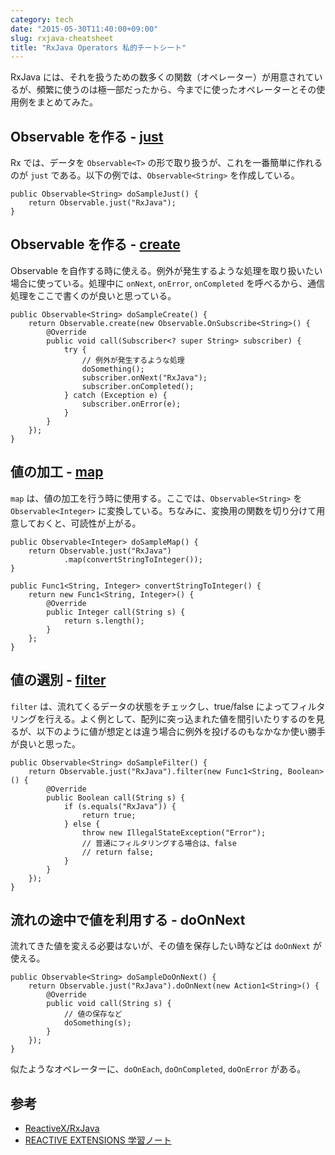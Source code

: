 ```yaml
---
category: tech
date: "2015-05-30T11:40:00+09:00"
slug: rxjava-cheatsheet
title: "RxJava Operators 私的チートシート"
---
```


RxJava には、それを扱うための数多くの関数（オペレーター）が用意されているが、頻繁に使うのは極一部だったから、今までに使ったオペレーターとその使用例をまとめてみた。

## Observable を作る - [just](http://reactivex.io/documentation/operators/just.html)

Rx では、データを `Observable<T>` の形で取り扱うが、これを一番簡単に作れるのが `just` である。以下の例では、`Observable<String>` を作成している。

    public Observable<String> doSampleJust() {
        return Observable.just("RxJava");
    }

## Observable を作る - [create](http://reactivex.io/documentation/operators/create.html)

Observable を自作する時に使える。例外が発生するような処理を取り扱いたい場合に使っている。処理中に `onNext`, `onError`, `onCompleted` を呼べるから、通信処理をここで書くのが良いと思っている。

    public Observable<String> doSampleCreate() {
        return Observable.create(new Observable.OnSubscribe<String>() {
            @Override
            public void call(Subscriber<? super String> subscriber) {
                try {
                    // 例外が発生するような処理
                    doSomething();
                    subscriber.onNext("RxJava");
                    subscriber.onCompleted();
                } catch (Exception e) {
                    subscriber.onError(e);
                }
            }
        });
    }

## 値の加工 - [map](http://reactivex.io/documentation/operators/map.html)

`map` は、値の加工を行う時に使用する。ここでは、`Observable<String>` を `Observable<Integer>` に変換している。ちなみに、変換用の関数を切り分けて用意しておくと、可読性が上がる。

    public Observable<Integer> doSampleMap() {
        return Observable.just("RxJava")
                .map(convertStringToInteger());
    }

    public Func1<String, Integer> convertStringToInteger() {
        return new Func1<String, Integer>() {
            @Override
            public Integer call(String s) {
                return s.length();
            }
        };
    }

## 値の選別 - [filter](http://reactivex.io/documentation/operators/filter.html)

`filter` は、流れてくるデータの状態をチェックし、true/false によってフィルタリングを行える。よく例として、配列に突っ込まれた値を間引いたりするのを見るが、以下のように値が想定とは違う場合に例外を投げるのもなかなか使い勝手が良いと思った。

    public Observable<String> doSampleFilter() {
        return Observable.just("RxJava").filter(new Func1<String, Boolean>() {
            @Override
            public Boolean call(String s) {
                if (s.equals("RxJava")) {
                    return true;
                } else {
                    throw new IllegalStateException("Error");
                    // 普通にフィルタリングする場合は、false
                    // return false;
                }
            }
        });
    }

## 流れの途中で値を利用する - doOnNext

流れてきた値を変える必要はないが、その値を保存したい時などは `doOnNext` が使える。

    public Observable<String> doSampleDoOnNext() {
        return Observable.just("RxJava").doOnNext(new Action1<String>() {
            @Override
            public void call(String s) {
                // 値の保存など
                doSomething(s);
            }
        });
    }

似たようなオペレーターに、`doOnEach`, `doOnCompleted`, `doOnError` がある。

## 参考

- [ReactiveX/RxJava](https://github.com/ReactiveX/RxJava)
- [REACTIVE EXTENSIONS 学習ノート](http://wilfrem.github.io/learn_rx/operators.html)
